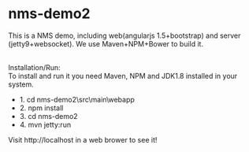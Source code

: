 # nms-demo2
This is a NMS demo, including web(angularjs 1.5+bootstrap) and server (jetty9+websocket). We use Maven+NPM+Bower to build it.
<br>
<br>

Installation/Run:
<br>
To install and run it you need Maven, NPM and JDK1.8 installed in your system.
<ul>
<li>1. cd nms-demo2\src\main\webapp</li>
<li>2. npm install</li>
<li>3. cd nms-demo2</li>
<li>4. mvn jetty:run</li>
</ul>
Visit http://localhost in a web brower to see it!
